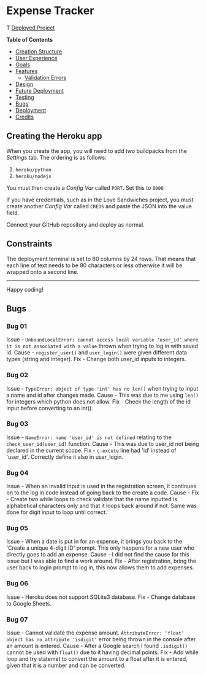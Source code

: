 # Expense Tracker

T
[Deployed Project](https://financial-expense-tracker-602c9c911447.herokuapp.com/)

**Table of Contents**
- [Creation Structure](#creation-structure)
- [User Experience](#user-experience)
- [Goals](#goals)
- [Features](#features)
  - [Validation Errors](#validation-errors)
- [Design](#design)
- [Future Deployment](future_deployment)
- [Testing](#testing)
- [Bugs](#bugs)
- [Deployment](#deployment)
- [Credits](#credits)

## Creating the Heroku app

When you create the app, you will need to add two buildpacks from the _Settings_ tab. The ordering is as follows:

1. `heroku/python`
2. `heroku/nodejs`

You must then create a _Config Var_ called `PORT`. Set this to `8000`

If you have credentials, such as in the Love Sandwiches project, you must create another _Config Var_ called `CREDS` and paste the JSON into the value field.

Connect your GitHub repository and deploy as normal.

## Constraints

The deployment terminal is set to 80 columns by 24 rows. That means that each line of text needs to be 80 characters or less otherwise it will be wrapped onto a second line.

---

Happy coding!

## Bugs 
### Bug 01
Issue - `UnboundLocalError: cannot access local variable 'user_id' where it is not associated with a value` thrown when trying to log in with saved id.
Cause - `register_user()` and `user_login()` were given different data types (string and integer).
Fix - Change both user_id inputs to integers.

### Bug 02 
Issue - `TypeError: object of type 'int' has no len()` when trying to input a name and id after changes made.
Cause - This was due to me using `len()` for integers which python does not allow.
Fix - Check the length of the id input before converting to an int().

### Bug 03 
Issue - `NameError: name 'user_id' is not defined` relating to the `check_user_id(user_id)` function. 
Cause - This was due to user_id not being declared in the current scope.
Fix - `c.excute` line had 'id' instead of 'user_id'. Correctly define it also in user_login.

### Bug 04 
Issue - When an invalid input is used in the registration screen, it continues on to the log in code instead of going back to the create a code.
Cause - 
Fix - Create two while loops to check validate that the name inputted is alphabetical characters only and that it loops back around if not. Same was done for digit input to loop until correct.

### Bug 05
Issue - When a date is put in for an expense, it brings you back to the 'Create a unique 4-digit ID' prompt. This only happens for a new user who directly goes to add an expense.
Cause - I did not find the cause for this issue but I was able to find a work around.
Fix - After registration, bring the user back to login prompt to log in, this now allows them to add expenses. 

### Bug 06
Issue - Heroku does not support SQLite3 database.
Fix - Change database to Google Sheets.

### Bug 07 
Issue - Cannot validate the expense amount. `AttributeError: 'float' object has no attribute 'isdigit'` error being thrown in the console after an amount is entered.
Cause - After a Google search I found `.isdigit()` cannot be used with `float()` due to it having decimal points.
Fix - Add while loop and try statemet to convert the amount to a float after it is entered, given that it is a number and can be converted.
